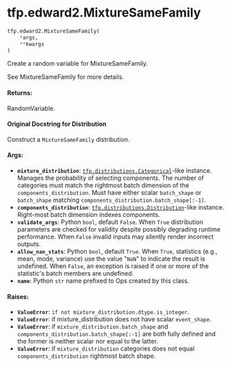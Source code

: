 <div itemscope itemtype="http://developers.google.com/ReferenceObject">
<meta itemprop="name" content="tfp.edward2.MixtureSameFamily" />
<meta itemprop="path" content="Stable" />
</div>

# tfp.edward2.MixtureSameFamily

``` python
tfp.edward2.MixtureSameFamily(
    *args,
    **kwargs
)
```

Create a random variable for MixtureSameFamily.

See MixtureSameFamily for more details.

#### Returns:

  RandomVariable.

#### Original Docstring for Distribution

Construct a `MixtureSameFamily` distribution.


#### Args:

* <b>`mixture_distribution`</b>: <a href="../../tfp/distributions/Categorical.md"><code>tfp.distributions.Categorical</code></a>-like instance.
    Manages the probability of selecting components. The number of
    categories must match the rightmost batch dimension of the
    `components_distribution`. Must have either scalar `batch_shape` or
    `batch_shape` matching `components_distribution.batch_shape[:-1]`.
* <b>`components_distribution`</b>: <a href="../../tfp/distributions/Distribution.md"><code>tfp.distributions.Distribution</code></a>-like instance.
    Right-most batch dimension indexes components.
* <b>`validate_args`</b>: Python `bool`, default `False`. When `True` distribution
    parameters are checked for validity despite possibly degrading runtime
    performance. When `False` invalid inputs may silently render incorrect
    outputs.
* <b>`allow_nan_stats`</b>: Python `bool`, default `True`. When `True`, statistics
    (e.g., mean, mode, variance) use the value "`NaN`" to indicate the
    result is undefined. When `False`, an exception is raised if one or
    more of the statistic's batch members are undefined.
* <b>`name`</b>: Python `str` name prefixed to Ops created by this class.


#### Raises:

* <b>`ValueError`</b>: `if not mixture_distribution.dtype.is_integer`.
* <b>`ValueError`</b>: if mixture_distribution does not have scalar `event_shape`.
* <b>`ValueError`</b>: if `mixture_distribution.batch_shape` and
    `components_distribution.batch_shape[:-1]` are both fully defined and
    the former is neither scalar nor equal to the latter.
* <b>`ValueError`</b>: if `mixture_distribution` categories does not equal
    `components_distribution` rightmost batch shape.